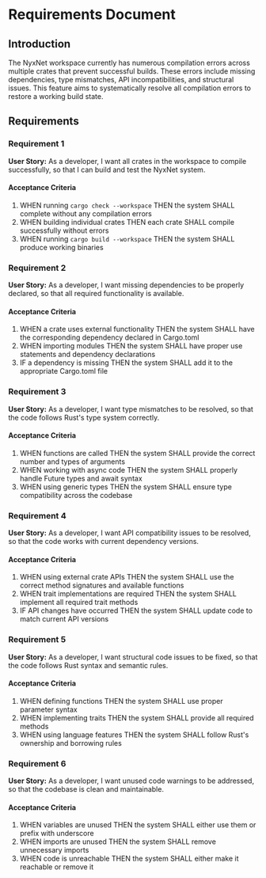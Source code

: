 # Requirements Document

## Introduction

The NyxNet workspace currently has numerous compilation errors across multiple crates that prevent successful builds. These errors include missing dependencies, type mismatches, API incompatibilities, and structural issues. This feature aims to systematically resolve all compilation errors to restore a working build state.

## Requirements

### Requirement 1

**User Story:** As a developer, I want all crates in the workspace to compile successfully, so that I can build and test the NyxNet system.

#### Acceptance Criteria

1. WHEN running `cargo check --workspace` THEN the system SHALL complete without any compilation errors
2. WHEN building individual crates THEN each crate SHALL compile successfully without errors
3. WHEN running `cargo build --workspace` THEN the system SHALL produce working binaries

### Requirement 2

**User Story:** As a developer, I want missing dependencies to be properly declared, so that all required functionality is available.

#### Acceptance Criteria

1. WHEN a crate uses external functionality THEN the system SHALL have the corresponding dependency declared in Cargo.toml
2. WHEN importing modules THEN the system SHALL have proper use statements and dependency declarations
3. IF a dependency is missing THEN the system SHALL add it to the appropriate Cargo.toml file

### Requirement 3

**User Story:** As a developer, I want type mismatches to be resolved, so that the code follows Rust's type system correctly.

#### Acceptance Criteria

1. WHEN functions are called THEN the system SHALL provide the correct number and types of arguments
2. WHEN working with async code THEN the system SHALL properly handle Future types and await syntax
3. WHEN using generic types THEN the system SHALL ensure type compatibility across the codebase

### Requirement 4

**User Story:** As a developer, I want API compatibility issues to be resolved, so that the code works with current dependency versions.

#### Acceptance Criteria

1. WHEN using external crate APIs THEN the system SHALL use the correct method signatures and available functions
2. WHEN trait implementations are required THEN the system SHALL implement all required trait methods
3. IF API changes have occurred THEN the system SHALL update code to match current API versions

### Requirement 5

**User Story:** As a developer, I want structural code issues to be fixed, so that the code follows Rust syntax and semantic rules.

#### Acceptance Criteria

1. WHEN defining functions THEN the system SHALL use proper parameter syntax
2. WHEN implementing traits THEN the system SHALL provide all required methods
3. WHEN using language features THEN the system SHALL follow Rust's ownership and borrowing rules

### Requirement 6

**User Story:** As a developer, I want unused code warnings to be addressed, so that the codebase is clean and maintainable.

#### Acceptance Criteria

1. WHEN variables are unused THEN the system SHALL either use them or prefix with underscore
2. WHEN imports are unused THEN the system SHALL remove unnecessary imports
3. WHEN code is unreachable THEN the system SHALL either make it reachable or remove it